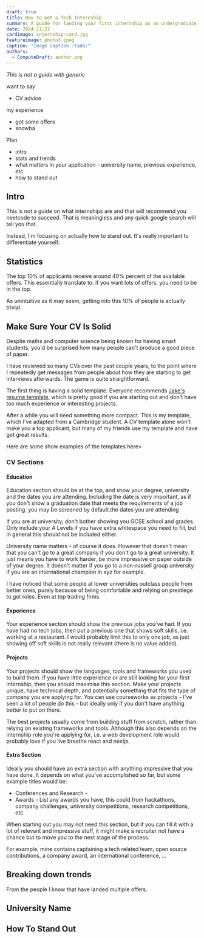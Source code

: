 ```yaml
---
draft: true
title: How to Get a Tech Internship
summary: A guide for landing your first internship as an undergraduate.
date: 2024-11-22
cardimage: internship-card.jpg
featureimage: photo3.jpeg
caption: "Image caption :tada:"
authors:
  - ComputeDraft: author.png
---
```


_This is not a guide with generic_

want to say
- CV advice

my experience
- got some offers
- snowba

Plan
- intro
- stats and trends
- what matters in your application - university name, previous experience, etc
- how to stand out

## Intro

This is not a guide on what internships are and that will recommend you neetcode to succeed. That is meaningless and any quick google search will tell you that.

Instead, I'm focusing on actually how to stand out. It's really important to differentiate yourself.


## Statistics

The top 10% of applicants receive around 40% percent of the available offers. This essentially translate to: if you want lots of offers, you need to be in the top.

As unintuitive as it may seem, getting into this 10% of people is actually trivial.


## Make Sure Your CV Is Solid

Despite maths and computer science being known for having smart students, you'd be surprised how many people can't produce a good piece of paper.

I have reviewed so many CVs over the past couple years, to the point where I repeatedly get messages from people about how they are starting to get interviews afterwards. The game is quite straightforward.

The first thing is having a solid template. Everyone recommends [Jake's resume template](https://www.overleaf.com/latex/templates/jakes-resume/syzfjbzwjncs), which is pretty good if you are starting out and don't have too much experience or interesting projects. 

After a while you will need something more compact. This is my template, which I've adapted from a Cambridge student. A CV template alone won't make you a top applicant, but many of my friends use my template and have got great results.

Here are some
show examples of the templates here>

### CV Sections

#### Education
Education section should be at the top, and show your degree, university and the dates you are attending. Including the date is very important, as if you don't show a graduation date that meets the requirements of a job posting, you may be screened by default.the dates you are attending

If you are at university, don't bother showing you GCSE school and grades. Only include your A Levels if you have extra whitespace you need to fill, but in general this should not be included either.

University name matters - of course it does. However that doesn't mean that you can't go to a great company if you don't go to a great university. It just means you have to work harder, be more impressive on paper outside of your degree. It doesn't matter if you go to a non-russell group university if you are an international champion in xyz for example.

I have noticed that some people at lower universities outclass people from better ones, purely because of being comfortable and relying on prestiege to get roles. Even at top trading firms

#### Experience
Your experience section should show the previous jobs you've had. If you have had no tech jobs, then put a previous one that shows soft skills, i.e. working at a restaurant. I would probably limit this to only one job, as just showing off soft skills is not really relevant (there is no value added).

#### Projects
Your projects should show the languages, tools and frameworks you used to build them. If you have little experience or are still looking for your first internship, then you should maximise this section. Make your projects unique, have technical depth, and potentially something that fits the type of company you are applying for. You can use courseworks as projects - I've seen a lot of people do this - but ideally only if you don't have anything better to put on there.

The best projects usually come from building stuff from scratch, rather than relying on existing frameworks and tools. Although this also depends on the internship role you're applying for, i.e. a web development role would probably love if you live breathe react and nextjs.

#### Extra Section
Ideally you should have an extra section with anything impressive that you have done. It depends on what you've accomplished so far, but some example titles would be:
- Conferences and Research -
- Awards - List any awards you have, this could from hackathons, company challenges, university competitions, research competitions, etc

When starting out you may not need this section, but if you can fill it with a lot of relevant and impressive stuff, it might make a recruiter not have a chance but to move you to the next stage of the process.

For example, mine contains captaining a tech related team, open source contributions, a company award, an international conference, ...

## Breaking down trends

From the people I know that have landed multiple offers.

## University Name


## How To Stand Out
